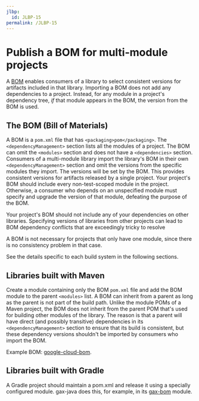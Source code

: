 ```yaml
---
jlbp:
  id: JLBP-15
permalink: /JLBP-15
---
```

# Publish a BOM for multi-module projects

A [BOM](https://maven.apache.org/guides/introduction/introduction-to-dependency-mechanism.html)
enables consumers of a library to select
consistent versions for artifacts included in that library. Importing a
BOM does not add any dependencies to a project. Instead, for any module
in a project's dependency tree, *if* that module appears in the BOM,
the version from the BOM is used.

## The BOM (Bill of Materials)

A BOM is a `pom.xml` file that has `<packaging>pom</packaging>`.
The `<dependencyManagement>` section lists all the modules of a project.
The BOM can omit the `<modules>` section and does not have a `<dependencies>`
section.
Consumers of a multi-module library import the library's BOM
in their own `<dependencyManagement>` section and omit the
versions from the specific modules they import. The versions will
be set by the BOM. This provides consistent versions for artifacts released
by a single project.
Your project's BOM should include every non-test-scoped module in the project.
Otherwise, a consumer who depends on an unspecified module must specify and
upgrade the version of that module, defeating the purpose of the BOM.

Your project's BOM should not include any of your dependencies on other libraries.
Specifying versions of libraries from other projects can lead to BOM dependency conflicts that are exceedingly tricky to resolve

A BOM is not necessary for projects that only have one module, since there is
no consistency problem in that case.

See the details specific to each build system in the following sections.

## Libraries built with Maven

Create a module containing only the BOM `pom.xml` file and add the BOM module
to the parent `<modules>` list.
A BOM can inherit from a parent as long as the parent is not part of the build
path. Unlike the module POMs of a Maven project, the BOM does not inherit from the
parent POM that's used for building other modules of the library.
The reason is that a parent will have direct (and possibly transitive)
dependencies in its `<dependencyManagement>` section to ensure that its
build is consistent, but these dependency versions shouldn't be imported by
consumers who import the BOM.

Example BOM: [google-cloud-bom](https://github.com/googleapis/java-cloud-bom/blob/main/pom.xml).

## Libraries built with Gradle

A Gradle project should maintain a pom.xml and release it using a specially
configured module. gax-java does this, for example,
in its [gax-bom](https://github.com/googleapis/gax-java/tree/master/gax-bom)
module.
